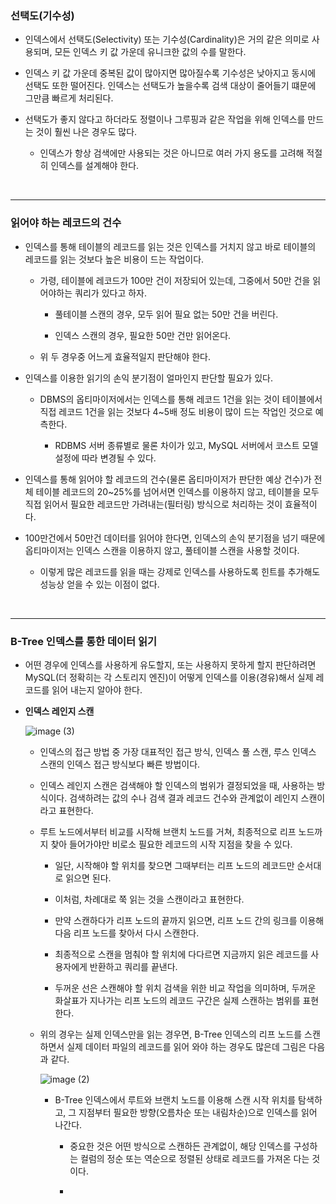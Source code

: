 ### 선택도(기수성)

- 인덱스에서 선택도(Selectivity) 또는 기수성(Cardinality)은 거의 같은 의미로 사용되며, 모든 인덱스 키 값 가운데 유니크한 값의 수를 말한다.

  

- 인덱스 키 값 가운데 중복된 값이 많아지면 많아질수록 기수성은 낮아지고 동시에 선택도 또한 떨어진다. 인덱스는 선택도가 높을수록 검색 대상이 줄어들기 떄문에 그만큼 빠르게 처리된다.

  

- 선택도가 좋지 않다고 하더라도 정렬이나 그루핑과 같은 작업을 위해 인덱스를 만드는 것이 훨씬 나은 경우도 많다.

  - 인덱스가 항상 검색에만 사용되는 것은 아니므로 여러 가지 용도를 고려해 적절히 인덱스를 설계해야 한다.



<br>

***

### 읽어야 하는 레코드의 건수

- 인덱스를 통해 테이블의 레코드를 읽는 것은 인덱스를 거치지 않고 바로 테이블의 레코드를 읽는 것보다 높은 비용이 드는 작업이다.

  - 가령, 테이블에 레코드가 100만 건이 저장되어 있는데, 그중에서 50만 건을 읽어야하는 쿼리가 있다고 하자.

    - 풀테이블 스캔의 경우, 모두 읽어 필요 없는 50만 건을 버린다.

      

    - 인덱스 스캔의 경우, 필요한 50만 건만 읽어온다.

      

  - 위 두 경우중 어느게 효율적일지 판단해야 한다.

    

- 인덱스를 이용한 읽기의 손익 분기점이 얼마인지 판단할 필요가 있다.

  - DBMS의 옵티마이저에서는 인덱스를 통해 레코드 1건을 읽는 것이 테이블에서 직접 레코드 1건을 읽는 것보다 4~5배 정도 비용이 많이 드는 작업인 것으로 예측한다.

    - RDBMS 서버 종류별로 물론 차이가 있고, MySQL 서버에서 코스트 모델 설정에 따라 변경될 수 있다.

      

- 인덱스를 통해 읽어야 할 레코드의 건수(물론 옵티마이저가 판단한 예상 건수)가 전체 테이블 레코드의 20~25%를 넘어서면 인덱스를 이용하지 않고, 테이블을 모두 직접 읽어서 필요한 레코드만 가려내는(필터링) 방식으로 처리하는 것이 효율적이다.

  

- 100만건에서 50만건 데이터를 읽어야 한다면, 인덱스의 손익 분기점을 넘기 때문에 옵티마이저는 인덱스 스캔을 이용하지 않고, 풀테이블 스캔을 사용할 것이다.

  - 이렇게 많은 레코드를 읽을 때는 강제로 인덱스를 사용하도록 힌트를 추가해도 성능상 얻을 수 있는 이점이 없다.



<br>

***

### B-Tree 인덱스를 통한 데이터 읽기

- 어떤 경우에 인덱스를 사용하게 유도할지, 또는 사용하지 못하게 할지 판단하려면 MySQL(더 정확히는 각 스토리지 엔진)이 어떻게 인덱스를 이용(경유)해서 실제 레코드를 읽어 내는지 알아야 한다.



- __인덱스 레인지 스캔__

  ![image (3)](https://user-images.githubusercontent.com/50399804/145809673-c6d76f7c-80c2-40d8-b8f3-d3f2ea99bbe5.png)

  

  - 인덱스의 접근 방법 중 가장 대표적인 접근 방식, 인덱스 풀 스캔, 루스 인덱스 스캔의 인덱스 접근 방식보다 빠른 방법이다.

    

  - 인덱스 레인지 스캔은 검색해야 할 인덱스의 범위가 결정되었을 때, 사용하는 방식이다. 검색하려는 값의 수나 검색 결과 레코드 건수와 관계없이 레인지 스캔이라고 표현한다.

    

  - 루트 노드에서부터 비교를 시작해 브랜치 노드를 거쳐, 최종적으로 리프 노드까지 찾아 들어가야만 비로소 필요한 레코드의 시작 지점을 찾을 수 있다.

    - 일단, 시작해야 할 위치를 찾으면 그때부터는 리프 노드의 레코드만 순서대로 읽으면 된다.

      

    - 이처럼, 차례대로 쭉 읽는 것을 스캔이라고 표현한다.

      

    - 만약 스캔하다가 리프 노드의 끝까지 읽으면, 리프 노드 간의 링크를 이용해 다음 리프 노드를 찾아서 다시 스캔한다.

      

    - 최종적으로 스캔을 멈춰야 할 위치에 다다르면 지금까지 읽은 레코드를 사용자에게 반환하고 쿼리를 끝낸다.

      

    - 두꺼운 선은 스캔해야 할 위치 검색을 위한 비교 작업을 의미하며, 두꺼운 화살표가 지나가는 리프 노드의 레코드 구간은 실제 스캔하는 범위를 표현한다.

      

  - 위의 경우는 실제 인덱스만을 읽는 경우면, B-Tree 인덱스의 리프 노드를 스캔하면서 실제 데이터 파일의 레코드를 읽어 와야 하는 경우도 많은데 그림은 다음과 같다.

    ![image (2)](https://user-images.githubusercontent.com/50399804/145809656-8972b377-215b-4640-b267-e03aa10b919d.png)

    

    - B-Tree 인덱스에서 루트와 브랜치 노드를 이용해 스캔 시작 위치를 탐색하고, 그 지점부터 필요한 방향(오름차순 또는 내림차순)으로 인덱스를 읽어 나간다.

      - 중요한 것은 어떤 방식으로 스캔하든 관계없이, 해당 인덱스를 구성하는 컬럼의 정순 또는 역순으로 정렬된 상태로 레코드를 가져온 다는 것이다.

        

      - 

